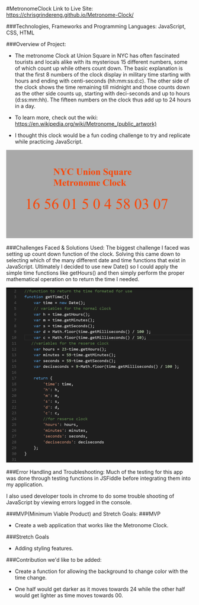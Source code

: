 #MetronomeClock
Link to Live Site: https://chrisgrindereng.github.io/Metronome-Clock/

###Technologies, Frameworks and Programming Languages:
JavaScript, CSS, HTML

###Overview of Project:
- The metronome Clock at Union Square in NYC has often fascinated tourists and locals alike with its mysterious 15 different numbers, some of which count up while others count down. The basic explanation is that the first 8 numbers of the clock display in military time starting with hours and ending with centi-seconds (hh:mm:ss:d:c). The other side of the clock shows the time remaining till midnight and those counts down as the other side counts up, starting with deci-seconds and up to hours (d:ss:mm:hh). The fifteen numbers on the clock thus add up to 24 hours in a day. 

- To learn more, check out the wiki:  https://en.wikipedia.org/wiki/Metronome_(public_artwork)

- I thought this clock would be a fun coding challenge to try and replicate while practicing JavaScript. 

<img src="./Screenshots/MetronomeClock_Home.png"/>

###Challenges Faced & Solutions Used: 
The biggest challenge I faced was setting up count down function of the clock. Solving this came down to selecting which of the many different date and time functions that exist in JavaScript. Ultimately I decided to use new Date() so I could apply the simple time functions like getHours() and then simply perform the proper mathematical operation on to return the time I needed.  

<img src="./Screenshots/MetronomeClock_code.png"/>

###Error Handling and Troubleshooting:
Much of the testing for this app was done through testing functions in JSFiddle before integrating them into my application. 

I also used developer tools in chrome to do some trouble shooting of JavaScript by viewing errors logged in the console. 


###MVP(Minimum Viable Product) and Stretch Goals: 
###MVP
- Create a web application that works like the Metronome Clock. 

###Stretch Goals
- Adding styling features. 

###Contribution we'd like to be added:
- Create a function for allowing the background to change color with the time change. 

- One half would get darker as it moves towards 24 while the other half would get lighter as time moves towards 00. 
